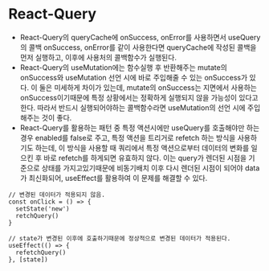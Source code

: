 # React-Query

- React-Query의 queryCache에 onSuccess, onError를 사용하면서 useQuery의 콜백 onSuccess, onError를 같이 사용한다면 queryCache에 작성된 콜백을 먼저 실행하고, 이후에 사용처의 콜백함수가 실행된다.
- React-Query의 useMutation에는 함수실행 후 반환해주는 mutate의 onSuccess와 useMutation 선언 시에 바로 주입해줄 수 있는 onSuccess가 있다. 이 둘은 미세하게 차이가 있는데, mutate의 onSuccess는 지면에서 사용하는 onSuccess이기때문에 특정 상황에서는 정확하게 실행되지 않을 가능성이 있다고 한다. 따라서 반드시 실행되어야하는 콜백함수라면 useMutation의 선언 시에 주입해주는 것이 좋다.
- React-Query를 활용하는 패턴 중 특정 액션시에만 useQuery를 호출해야만 하는 경우 enabled를 false로 주고, 특정 액션을 트리거로 refetch 하는 방식을 사용하기도 하는데, 이 방식을 사용할 때 쿼리에서 특정 액션으로부터 데이터의 변화를 일으킨 후 바로 refetch를 하게되면 유효하지 않다. 이는 query가 렌더된 시점을 기준으로 상태를 가지고있기때문에 비동기배치 이후 다시 렌더된 시점이 되어야 data가 최신화되어, useEffect를 활용하여 이 문제를 해결할 수 있다.

```
// 변경된 데이터가 적용되지 않음.
const onClick = () => {
  setState('new')
  retchQuery()
}

// state가 변경된 이후에 호출하기때문에 정상적으로 변경된 데이터가 적용된다.
useEffect(() => {
  refetchQuery()
}, [state])
```
